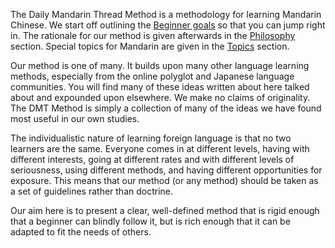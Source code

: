 The  Daily Mandarin Thread Method is a methodology for learning Mandarin Chinese. We start off outlining the [Beginner goals](/method/beginner_goals/) so that you can jump right in. The rationale for our method is given afterwards in the [Philosophy](/philosophy/input_hypothesis/) section. Special topics for Mandarin are given in the [Topics](/topics/hanzi/) section.

Our method is one of many. It builds upon many other language learning methods, especially from the online polyglot and Japanese language communities. You will find many of these ideas written about here talked about and expounded upon elsewhere. We make no claims of originality. The DMT Method is simply a collection of many of the ideas we have found most useful in our own studies.

The individualistic nature of learning foreign language is that no two learners are the same. Everyone comes in at different levels, having with different interests, going at different rates and with different levels of seriousness, using different methods, and having different opportunities for exposure. This means that our method (or any method) should be taken as a set of guidelines rather than doctrine.

Our aim here is to present a clear, well-defined method that is rigid enough that a beginner can blindly follow it, but is rich enough that it can be adapted to fit the needs of others.
